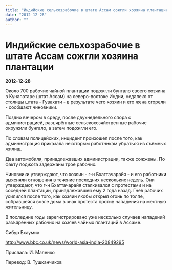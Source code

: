 ```yaml
---
title: "Индийские сельхозрабочие в штате Ассам сожгли хозяина плантации"
date: "2012-12-28"
author: ""
---
```


# Индийские сельхозрабочие в штате Ассам сожгли хозяина плантации

**2012-12-28** 

Около 700 рабочих чайной плантации подожгли бунгало своего хозяина в Кунапатаре (штат Ассам) на северо-востоке Индии, недалеко от столицы штата - Гувахати - в результате чего хозяин и его жена сгорели - сообщают чиновники.



Поздно вечером в среду, после двухнедельного спора с администрацией, разъярённые сельскохозяйственные рабочие окружили бунгало, а затем подожгли его.



По словам полицейских, инцидент произошел после того, как администрация приказала некоторым работникам убраться из съёмных жилищ.



Два автомобиля, принадлежавших администрации, также сожжены. По факту поджога задержаны трое рабочих.



Чиновники утверждают, что хозяин - г-н Бхаттачарайя - и его работники выясняли отношения в течение последних нескольких недель. Они утверждают, что г-н Бхаттачарайя сталкивался с протестами и на соседней плантации, принадлежавшей ему 2 года назад. Гнев рабочих усилился после того, как хозяин якобы открыл огонь по толпе, собравшейся возле дома в знак протеста против нападения на местную жительницу.



В последние годы зарегистрировано уже несколько случаев нападений разъярённых рабочих на хозяев чайных плантаций в Ассаме.



Сибур Бхаумик

http://www.bbc.co.uk/news/world-asia-india-20849295

Прислала: И. Маленко

Перевод: В. Тушканчиков